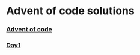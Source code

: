 # Advent of code solutions

### [Advent of code](https://adventofcode.com/2022/day/1)

### [Day1](/day1)
